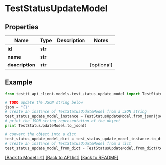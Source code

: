 # TestStatusUpdateModel


## Properties
Name | Type | Description | Notes
------------ | ------------- | ------------- | -------------
**id** | **str** |  | 
**name** | **str** |  | 
**description** | **str** |  | [optional] 

## Example

```python
from testit_api_client.models.test_status_update_model import TestStatusUpdateModel

# TODO update the JSON string below
json = "{}"
# create an instance of TestStatusUpdateModel from a JSON string
test_status_update_model_instance = TestStatusUpdateModel.from_json(json)
# print the JSON string representation of the object
print TestStatusUpdateModel.to_json()

# convert the object into a dict
test_status_update_model_dict = test_status_update_model_instance.to_dict()
# create an instance of TestStatusUpdateModel from a dict
test_status_update_model_from_dict = TestStatusUpdateModel.from_dict(test_status_update_model_dict)
```
[[Back to Model list]](../README.md#documentation-for-models) [[Back to API list]](../README.md#documentation-for-api-endpoints) [[Back to README]](../README.md)


